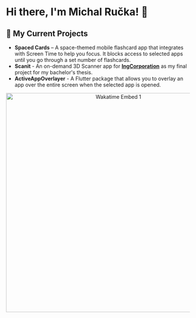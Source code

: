 # Hi there, I'm Michal Ručka! 👋

## 🔧 My Current Projects
- **Spaced Cards** – A space-themed mobile flashcard app that integrates with Screen Time to help you focus. It blocks access to selected apps until you go through a set number of flashcards.
- **Scanit** - An on-demand 3D Scanner app for **[IngCorporation](http://www.ingcorporation.cz)** as my final project for my bachelor's thesis.
- **ActiveAppOverlayer** - A Flutter package that allows you to overlay an app over the entire screen when the selected app is opened.

<p align="center">
    <img src="https://wakatime.com/share/@TheMikerik/e14bfbd1-db1f-4f2b-b9e0-c034338f1e46.svg" alt="Wakatime Embed 1" width="600px">
</p>